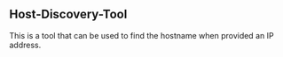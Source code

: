 ## Host-Discovery-Tool

This is a tool that can be used to find the hostname when provided an IP address.
